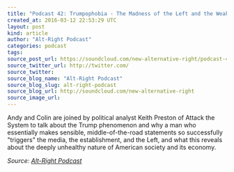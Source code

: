 ```yaml
---
title: "Podcast 42: Trumpophobia - The Madness of the Left and the Weakness of the GOP"
created_at: 2016-03-12 22:53:29 UTC
layout: post
kind: article
author: "Alt-Right Podcast"
categories: podcast
tags: 
source_post_url: https://soundcloud.com/new-alternative-right/podcast-42-trumpophobia-the-madness-of-the-left
source_twitter_url: http://twitter.com/
source_twitter: 
source_blog_name: "Alt-Right Podcast"
source_blog_slug: alt-right-podcast
source_blog_url: http://soundcloud.com/new-alternative-right
source_image_url: 
---
```

Andy and Colin are joined by political analyst Keith Preston of Attack the System to talk about the Trump phenomenon and why a man who essentially makes sensible, middle-of-the-road statements so successfully "triggers" the media, the establishment, and the Left, and what this reveals about the deeply unhealthy nature of American society and its economy.<div class="">
    <i>Source: <a href="http://soundcloud.com/new-alternative-right">Alt-Right Podcast</a></i>
</div>
